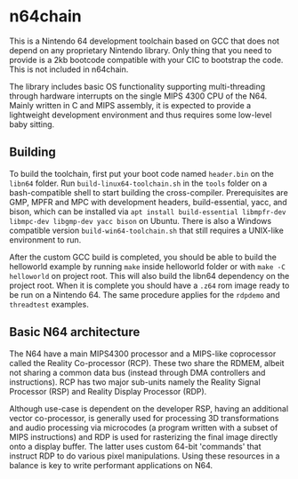 # n64chain

This is a Nintendo 64 development toolchain based on GCC that does not depend on any proprietary Nintendo library.
Only thing that you need to provide is a 2kb bootcode compatible with your CIC to bootstrap the code.
This is not included in n64chain.

The library includes basic OS functionality supporting multi-threading through hardware interrupts on the
single MIPS 4300 CPU of the N64. Mainly written in C and MIPS assembly, it is expected to provide a
lightweight development environment and thus requires some low-level baby sitting.

## Building

To build the toolchain, first put your boot code named `header.bin` on the `libn64` folder. Run `build-linux64-toolchain.sh`
in the `tools` folder on a bash-compatible shell to start building the cross-compiler.
Prerequisites are GMP, MPFR and MPC with development headers, build-essential, yacc, and bison, which can be installed via `apt install build-essential libmpfr-dev libmpc-dev libgmp-dev yacc bison`
on Ubuntu. There is also a Windows compatible version `build-win64-toolchain.sh` that still requires a
UNIX-like environment to run.

After the custom GCC build is completed, you should be able to build the helloworld example by running `make` inside
helloworld folder or with `make -C helloworld` on project root. This will also build the libn64 dependency on the project root.
When it is complete you should have a `.z64` rom image ready to be run on a Nintendo 64. The same procedure applies for the
`rdpdemo` and `threadtest` examples.

## Basic N64 architecture

The N64 have a main MIPS4300 processor and a MIPS-like coprocessor called the Reality Co-processor (RCP). These two share
the RDMEM, albeit not sharing a common data bus (instead through DMA controllers and instructions). RCP has two major
sub-units namely the Reality Signal Processor (RSP) and Reality Display Processor (RDP).

Although use-case is dependent on the developer RSP, having an additional vector co-processor, is generally used for
processing 3D transformations and audio processing via microcodes (a program written with a subset of MIPS instructions)
and RDP is used for rasterizing the final image directly onto a display buffer. The latter uses custom 64-bit 'commands'
that instruct RDP to do various pixel manipulations. Using these resources in a balance is key to write performant
applications on N64.
